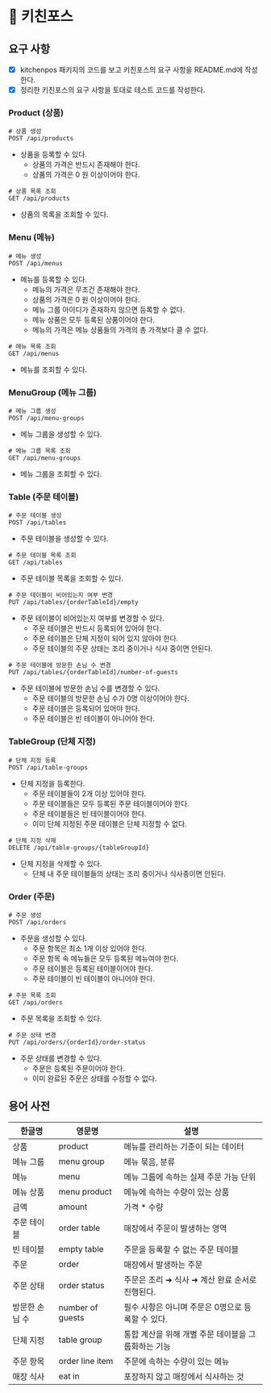 # 🍳 키친포스 

## 요구 사항

- [X] kitchenpos 패키지의 코드를 보고 키친포스의 요구 사항을 README.md에 작성한다.
- [X] 정리한 키친포스의 요구 사항을 토대로 테스트 코드를 작성한다.

### Product (상품)

```text
# 상품 생성
POST /api/products
```

- 상품을 등록할 수 있다.
  - 상품의 가격은 반드시 존재해야 한다.
  - 상품의 가격은 0 원 이상이어야 한다.

```text
# 상품 목록 조회
GET /api/products
```

- 상품의 목록을 조회할 수 있다.

### Menu (메뉴)

```text
# 메뉴 생성
POST /api/menus
```

- 메뉴를 등록할 수 있다.
  - 메뉴의 가격은 무조건 존재해야 한다.
  - 상품의 가격은 0 원 이상이어야 한다.
  - 메뉴 그룹 아이디가 존재하지 않으면 등록할 수 없다.
  - 메뉴 상품은 모두 등록된 상품이어야 한다.
  - 메뉴의 가격은 메뉴 상품들의 가격의 총 가격보다 클 수 없다.

```text
# 메뉴 목록 조회
GET /api/menus
```

- 메뉴를 조회할 수 있다.

### MenuGroup (메뉴 그룹)

```text
# 메뉴 그룹 생성
POST /api/menu-groups
```

- 메뉴 그룹을 생성할 수 있다.

```text
# 메뉴 그룹 목록 조회
GET /api/menu-groups
```

- 메뉴 그룹을 조회할 수 있다.

### Table (주문 테이블)

```text
# 주문 테이블 생성
POST /api/tables
```

- 주문 테이블을 생성할 수 있다.

```text
# 주문 테이블 목록 조회
GET /api/tables
```

- 주문 테이블 목록을 조회할 수 있다.

```text
# 주문 테이블이 비어있는지 여부 변경
PUT /api/tables/{orderTableId}/empty
```

- 주문 테이블이 비어있는지 여부를 변경할 수 있다.
  - 주문 테이블은 반드시 등록되어 있어야 한다.
  - 주문 테이블은 단체 지정이 되어 있지 않아야 한다.
  - 주문 테이블의 주문 상태는 조리 중이거나 식사 중이면 안된다.

```text
# 주문 테이블에 방문한 손님 수 변경
PUT /api/tables/{orderTableId]/number-of-guests
```

- 주문 테이블에 방문한 손님 수를 변경할 수 있다.
  - 주문 테이블의 방문한 손님 수가 0명 이상이어야 한다.
  - 주문 테이블은 등록되어 있어야 한다.
  - 주문 테이블은 빈 테이블이 아니어야 한다.

### TableGroup (단체 지정)

```text
# 단체 지정 등록
POST /api/table-groups
```

- 단체 지정을 등록한다.
  - 주문 테이블들이 2개 이상 있어야 한다.
  - 주문 테이블들은 모두 등록된 주문 테이블이어야 한다.
  - 주문 테이블들은 빈 테이블이어야 한다.
  - 이미 단체 지정된 주문 테이블은 단체 지정할 수 없다.

```text
# 단체 지정 삭제
DELETE /api/table-groups/{tableGroupId}
```

- 단체 지정을 삭제할 수 있다.
  - 단체 내 주문 테이블들의 상태는 조리 중이거나 식사중이면 안된다.

### Order (주문)

```text
# 주문 생성
POST /api/orders
```

- 주문을 생성할 수 있다.
  - 주문 항목은 최소 1개 이상 있어야 한다.
  - 주문 항목 속 메뉴들은 모두 등록된 메뉴여야 한다.
  - 주문 테이블은 등록된 테이블이어야 한다.
  - 주문 테이블이 빈 테이블이 아니어야 한다.

```text
# 주문 목록 조회
GET /api/orders
```

- 주문 목록을 조회할 수 있다.

```text
# 주문 상태 변경
PUT /api/orders/{orderId}/order-status
```

- 주문 상태를 변경할 수 있다.
  - 주문은 등록된 주문이어야 한다.
  - 이미 완료된 주문은 상태를 수정할 수 없다.

## 용어 사전

| 한글명 | 영문명 | 설명 |
| --- | --- | --- |
| 상품 | product | 메뉴를 관리하는 기준이 되는 데이터 |
| 메뉴 그룹 | menu group | 메뉴 묶음, 분류 |
| 메뉴 | menu | 메뉴 그룹에 속하는 실제 주문 가능 단위 |
| 메뉴 상품 | menu product | 메뉴에 속하는 수량이 있는 상품 |
| 금액 | amount | 가격 * 수량 |
| 주문 테이블 | order table | 매장에서 주문이 발생하는 영역 |
| 빈 테이블 | empty table | 주문을 등록할 수 없는 주문 테이블 |
| 주문 | order | 매장에서 발생하는 주문 |
| 주문 상태 | order status | 주문은 조리 ➜ 식사 ➜ 계산 완료 순서로 진행된다. |
| 방문한 손님 수 | number of guests | 필수 사항은 아니며 주문은 0명으로 등록할 수 있다. |
| 단체 지정 | table group | 통합 계산을 위해 개별 주문 테이블을 그룹화하는 기능 |
| 주문 항목 | order line item | 주문에 속하는 수량이 있는 메뉴 |
| 매장 식사 | eat in | 포장하지 않고 매장에서 식사하는 것 |
